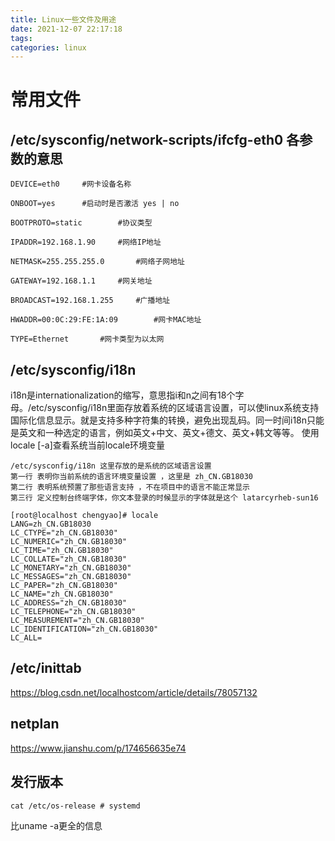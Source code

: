 ```yaml
---
title: Linux一些文件及用途
date: 2021-12-07 22:17:18
tags:
categories: linux
---
```


# 常用文件
## /etc/sysconfig/network-scripts/ifcfg-eth0 各参数的意思

```
DEVICE=eth0     #网卡设备名称

ONBOOT=yes      #启动时是否激活 yes | no

BOOTPROTO=static        #协议类型

IPADDR=192.168.1.90     #网络IP地址

NETMASK=255.255.255.0       #网络子网地址

GATEWAY=192.168.1.1     #网关地址

BROADCAST=192.168.1.255     #广播地址

HWADDR=00:0C:29:FE:1A:09        #网卡MAC地址

TYPE=Ethernet       #网卡类型为以太网
```

<!-- more -->

## /etc/sysconfig/i18n

i18n是internationalization的缩写，意思指i和n之间有18个字母。/etc/sysconfig/i18n里面存放着系统的区域语言设置，可以使linux系统支持国际化信息显示。就是支持多种字符集的转换，避免出现乱码。同一时间i18n只能是英文和一种选定的语言，例如英文+中文、英文+德文、英文+韩文等等。
使用locale [-a]查看系统当前locale环境变量

```
/etc/sysconfig/i18n 这里存放的是系统的区域语言设置
第一行 表明你当前系统的语言环境变量设置 ，这里是 zh_CN.GB18030
第二行 表明系统预置了那些语言支持 ，不在项目中的语言不能正常显示
第三行 定义控制台终端字体，你文本登录的时候显示的字体就是这个 latarcyrheb-sun16
```

```
[root@localhost chengyao]# locale  
LANG=zh_CN.GB18030  
LC_CTYPE="zh_CN.GB18030"  
LC_NUMERIC="zh_CN.GB18030"  
LC_TIME="zh_CN.GB18030"  
LC_COLLATE="zh_CN.GB18030"  
LC_MONETARY="zh_CN.GB18030"  
LC_MESSAGES="zh_CN.GB18030"  
LC_PAPER="zh_CN.GB18030"  
LC_NAME="zh_CN.GB18030"  
LC_ADDRESS="zh_CN.GB18030"  
LC_TELEPHONE="zh_CN.GB18030"  
LC_MEASUREMENT="zh_CN.GB18030"  
LC_IDENTIFICATION="zh_CN.GB18030"  
LC_ALL=  
```

## /etc/inittab

https://blog.csdn.net/localhostcom/article/details/78057132

## netplan

https://www.jianshu.com/p/174656635e74

## 发行版本
```shell
cat /etc/os-release # systemd
```
比uname -a更全的信息